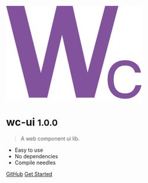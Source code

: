 ![logo](_media/icon.svg)

# wc-ui <small>1.0.0</small>

> A web component ui lib.

- Easy to use
- No dependencies
- Compile needles

[GitHub](https://github.com/Apisit-Lee/wc-ui)
[Get Started](https://apisit-lee.github.io/wc-ui/#/guide ':target=_self')